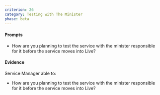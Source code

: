 ```yaml
---
criterion: 26
category: Testing with The Minister
phase: beta
---
```


#### Prompts

* How are you planning to test the service with the minister responsible for it before the service moves into Live?

#### Evidence

Service Manager able to:

* How are you planning to test the service with the minister responsible for it before the service moves into Live?
